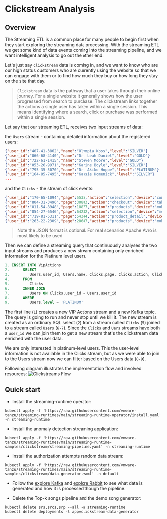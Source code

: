 # Clickstream Analysis

## Overview

The Streaming ETL is a common place for many people to begin first when they start exploring the streaming data processing. 
With the streaming ETL we get some kind of data events coming into the streaming pipeline, and we want intelligent analysis to go out the other end.

Let's just say `clickstream` data is coming in, and we want to know who are our high status customers who are currently using the website
so that we can engage with them or to find how much they buy or how long they stay on the site that day.

> `Clickstream` data is the pathway that a user takes through their online journey. 
> For a single website it generally shows how the user progressed from search to purchase. 
> The clickstream links together the actions a single user has taken within a single session. 
> This means identifying where a search, click or purchase was performed within a single session.

Let say that our streaming ETL, receives two input streams of data:

the `Users` stream - containing detailed information about the registered users:

```json
{"user_id":"407-41-3862","name":"Olympia Koss","level":"SILVER"}
{"user_id":"066-68-4140","name":"Dr. Leah Daniel","level":"GOLD"}
{"user_id":"722-61-1415","name":"Steven Moore","level":"GOLD"}
{"user_id":"053-26-9971","name":"Karine Boyle","level":"SILVER"}
{"user_id":"795-35-5070","name":"Dr. Akiko Hoppe","level":"PLATINUM"}
{"user_id":"164-85-7495","name":"Kassie Homenick","level":"SILVER"}
...
```

and the `Clicks` - the stream of click events: 

```json
{"user_id":"170-65-1094","page":5535,"action":"selection","device":"computer","agent":"Mozilla/5.0 (Windows NT 10.0; WOW64) AppleWebKit/537.36 (KHTML, like Gecko) Chrome/56.0.2924.87 Safari/537.36 OPR/43.0.2442.991"}
{"user_id":"804-31-3496","page":30883,"action":"checkout","device":"tablet","agent":"Mozilla/4.0 (compatible; MSIE 7.0; Windows NT 6.0)"}
{"user_id":"011-54-8948","page":18877,"action":"products","device":"mobile","agent":"Mozilla/5.0 (iPhone; CPU iPhone OS 11_4_1 like Mac OS X) AppleWebKit/605.1.15 (KHTML, like Gecko) Version/11.0 Mobile/15E148 Safari/604.1"}
{"user_id":"854-27-6546","page":64282,"action":"selection","device":"mobile","agent":"Mozilla/5.0 (Windows NT 10.0; WOW64; rv:50.0) Gecko/20100101 Firefox/50.0"}
{"user_id":"719-81-5311","page":54344,"action":"product_detail","device":"mobile","agent":"Mozilla/5.0 (Windows NT 5.1; rv:7.0.1) Gecko/20100101 Firefox/7.0.1"}
{"user_id":"263-22-2309","page":28687,"action":"products","device":"mobile","agent":"Mozilla/5.0 (iPhone; CPU iPhone OS 12_0_1 like Mac OS X) AppleWebKit/605.1.15 (KHTML, like Gecko) Version/12.0 Mobile/15E148 Safari/604.1"}
```
> Note the JSON format is optional. For real scenarios Apache Avro is most likely to be used

Then we can define a streaming query that continuously analyses the two input streams and produces a new stream containing only enriched information for the Platinum level users.

```sql
1. INSERT INTO VipActions
2.      SELECT 
3.         Users.user_id, Users.name, Clicks.page, Clicks.action, Clicks.event_time 
4.      FROM 
5.         Clicks
6.      INNER JOIN 
7.         Users ON Clicks.user_id = Users.user_id  
8.      WHERE 
9.         Users.level = 'PLATINUM'
```

The first line (`1`) creates a new VIP Actions stream and a new Kafka topic. 
The query is going to run and never stop until we kill it.
The new stream is created as an ordinary SQL select (`2`) from a stream called `Clicks` (`5`) joined to a stream called `Users` (`6-7`).
Since the `Clicks` and `Uers` streams have both a `user_id` we can join them to get a new stream that's the clickstream data enriched with the user data.

We are only interested in platinum-level users. This the user-level information is not available in the Clicks stream, but as we were able to join to the Users stream now we can filter based on the Users data (`8-9`).

Following diagram illustrates the implementation flow and involved resources:
![Clickstreams Flow](clickstreams-flow.jpg)



## Quick start

- Install the streaming-runtime operator:
```shell
kubectl apply -f 'https://raw.githubusercontent.com/vmware-tanzu/streaming-runtimes/main/streaming-runtime-operator/install.yaml' -n streaming-runtime
```

- Install the anomaly detection streaming application:
```shell
kubectl apply -f 'https://raw.githubusercontent.com/vmware-tanzu/streaming-runtimes/main/streaming-runtime-samples/clickstream/streaming-pipeline.yaml' -n streaming-runtime
```

- Install the authorization attempts random data stream:

```shell
kubectl apply -f 'https://raw.githubusercontent.com/vmware-tanzu/streaming-runtimes/main/streaming-runtime-samples/clickstream/data-generator.yaml' -n default
```

- Follow the [explore Kafka](../#explore-kafka-topics) and [explore Rabbit](../#explore-kafka-topics) to see what data is generated and how it is processed though the pipeline.

- Delete the Top-k songs pipeline and the demo song generator:
```shell
kubectl delete srs,srcs,srp --all -n streaming-runtime 
kubectl delete deployments -l app=clickstream-data-generator
```

